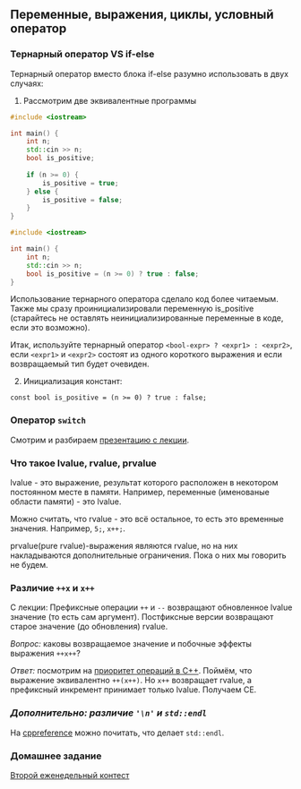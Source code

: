 ## Переменные, выражения, циклы, условный оператор

### Тернарный оператор VS if-else

Тернарный оператор вместо блока if-else разумно использовать в двух случаях:
1. Рассмотрим две эквивалентные программы

```C++
#include <iostream>

int main() {
    int n;
    std::cin >> n;
    bool is_positive;
    
    if (n >= 0) {
        is_positive = true;
    } else {
        is_positive = false;
    }
}
```

```C++
#include <iostream>

int main() {
    int n;
    std::cin >> n;
    bool is_positive = (n >= 0) ? true : false;
}
```

Использование тернарного оператора сделало код более читаемым. 
Также мы сразу проинициализировали переменную is_positive (старайтесь не оставлять неинициализированные переменные в коде, если это возможно).

Итак, используйте тернарный оператор `<bool-expr> ? <expr1> : <expr2>`, если `<expr1>` и `<expr2>` состоят из одного короткого выражения и если возвращаемый тип будет очевиден.

2. Инициализация констант: 

`const bool is_positive = (n >= 0) ? true : false;`

### Оператор `switch`

Смотрим и разбираем [презентацию с лекции](https://docs.yandex.ru/docs/view?url=ya-disk-public%3A%2F%2FjjmCa5bP3BIA6WYDVc4Osk2mqQoUGaEz5lZgwh1AtVx5j8aMq8F3bfwCGrlzxFkEq%2FJ6bpmRyOJonT3VoXnDag%3D%3D%3A%2F02-Variables%26Expressions%26Statements%2FConditional.pdf&name=Conditional.pdf&nosw=1).

### Что такое lvalue, rvalue, prvalue
lvalue - это выражение, результат которого расположен в некотором постоянном месте в памяти. Например, переменные (именованые области памяти) - это lvalue.

Можно считать, что rvalue - это всё остальное, то есть это временные значения. Например, `5;`, `x++;`.

prvalue(pure rvalue)-выражения являются rvalue, но на них накладываются дополнительные ограничения. Пока о них мы говорить не будем.

### Различие `++x` и `x++`

С лекции: Префиксные операции `++` и `--` возвращают обновленное lvalue значение (то
есть сам аргумент). Постфиксные версии возвращают старое значение (до обновления) rvalue.

*Вопрос:* каковы возвращаемое значение и побочные эффекты выражения `++x++`?

*Ответ:* посмотрим на [приоритет операций в С++](http://cppstudio.com/post/302/). Поймём, что выражение эквивалентно 
`++(x++)`. Но `x++` возвращает rvalue, а префиксный инкремент принимает только lvalue. 
Получаем CE.

### *Дополнительно: pазличие `'\n'` и `std::endl`*

На [cppreference](https://en.cppreference.com/w/cpp/io/manip/endl) можно почитать, что делает `std::endl`.

### Домашнее задание

[Второй еженедельный контест](https://contest.yandex.ru/contest/40251/enter/)
